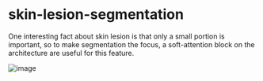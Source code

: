 # skin-lesion-segmentation
 
One interesting fact about skin lesion is that only a small portion is important, so to make segmentation the focus, a soft-attention block on the architecture are useful for this feature.

![image](https://user-images.githubusercontent.com/91514784/219329581-3a709d75-9acf-4ced-a408-be842e9eccd9.png)
